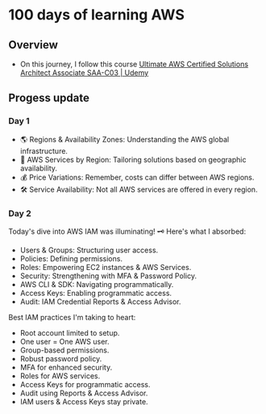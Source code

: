 # 100 days of learning AWS
## Overview
- On this journey, I follow this course [Ultimate AWS Certified Solutions Architect Associate SAA-C03 | Udemy](https://www.udemy.com/course/aws-certified-solutions-architect-associate-saa-c03/)

## Progess update

### Day 1
- 🌎 Regions & Availability Zones: Understanding the AWS global infrastructure.
- 🔀 AWS Services by Region: Tailoring solutions based on geographic availability.
- 💰 Price Variations: Remember, costs can differ between AWS regions.
- 🛠️ Service Availability: Not all AWS services are offered in every region.

### Day 2
Today's dive into AWS IAM was illuminating! 🗝️ Here's what I absorbed:

- Users & Groups: Structuring user access.
- Policies: Defining permissions.
- Roles: Empowering EC2 instances & AWS Services.
- Security: Strengthening with MFA & Password Policy.
- AWS CLI & SDK: Navigating programmatically.
- Access Keys: Enabling programmatic access.
- Audit: IAM Credential Reports & Access Advisor.

Best IAM practices I'm taking to heart:
- Root account limited to setup.
- One user = One AWS user.
- Group-based permissions.
- Robust password policy.
- MFA for enhanced security.
- Roles for AWS services.
- Access Keys for programmatic access.
- Audit using Reports & Access Advisor.
- IAM users & Access Keys stay private.
